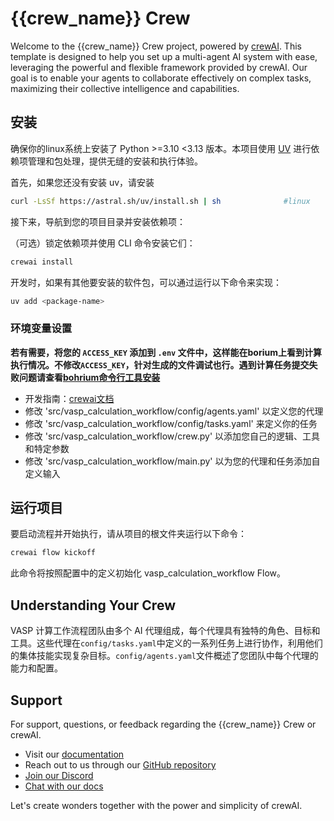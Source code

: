 # {{crew_name}} Crew

Welcome to the {{crew_name}} Crew project, powered by [crewAI](https://crewai.com). This template is designed to help you set up a multi-agent AI system with ease, leveraging the powerful and flexible framework provided by crewAI. Our goal is to enable your agents to collaborate effectively on complex tasks, maximizing their collective intelligence and capabilities.

## 安装

确保你的linux系统上安装了 Python >=3.10 <3.13 版本。本项目使用 [UV](https://docs.astral.sh/uv/) 进行依赖项管理和包处理，提供无缝的安装和执行体验。

首先，如果您还没有安装 uv，请安装

```bash
curl -LsSf https://astral.sh/uv/install.sh | sh              #linux
```

接下来，导航到您的项目目录并安装依赖项：

（可选）锁定依赖项并使用 CLI 命令安装它们：
```bash
crewai install
```

开发时，如果有其他要安装的软件包，可以通过运行以下命令来实现：
```bash
uv add <package-name>
```

### 环境变量设置

**若有需要，将您的 `ACCESS_KEY` 添加到 `.env` 文件中，这样能在borium上看到计算执行情况。不修改`ACCESS_KEY`，针对生成的文件调试也行。遇到计算任务提交失败问题请查看[bohrium命令行工具安装](https://bohrium-doc.dp.tech/docs/bohrctl/install/)**



- 开发指南：[crewai文档](https://docs.crewai.com/introduction)
- 修改 'src/vasp_calculation_workflow/config/agents.yaml' 以定义您的代理
- 修改 'src/vasp_calculation_workflow/config/tasks.yaml' 来定义你的任务
- 修改 'src/vasp_calculation_workflow/crew.py' 以添加您自己的逻辑、工具和特定参数
- 修改 'src/vasp_calculation_workflow/main.py' 以为您的代理和任务添加自定义输入

## 运行项目

要启动流程并开始执行，请从项目的根文件夹运行以下命令：

```bash
crewai flow kickoff
```

此命令将按照配置中的定义初始化 vasp_calculation_workflow Flow。


## Understanding Your Crew

VASP 计算工作流程团队由多个 AI 代理组成，每个代理具有独特的角色、目标和工具。这些代理在`config/tasks.yaml`中定义的一系列任务上进行协作，利用他们的集体技能实现复杂目标。`config/agents.yaml`文件概述了您团队中每个代理的能力和配置。



## Support

For support, questions, or feedback regarding the {{crew_name}} Crew or crewAI.

- Visit our [documentation](https://docs.crewai.com)
- Reach out to us through our [GitHub repository](https://github.com/joaomdmoura/crewai)
- [Join our Discord](https://discord.com/invite/X4JWnZnxPb)
- [Chat with our docs](https://chatg.pt/DWjSBZn)

Let's create wonders together with the power and simplicity of crewAI.
